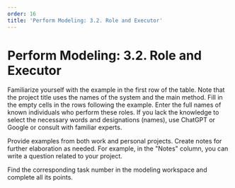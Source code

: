 ```yaml
---
order: 16
title: 'Perform Modeling: 3.2. Role and Executor'
---
```


# Perform Modeling: 3.2. Role and Executor

Familiarize yourself with the example in the first row of the table. Note that the project title uses the names of the system and the main method. Fill in the empty cells in the rows following the example. Enter the full names of known individuals who perform these roles. If you lack the knowledge to select the necessary words and designations (names), use ChatGPT or Google or consult with familiar experts.

Provide examples from both work and personal projects. Create notes for further elaboration as needed. For example, in the "Notes" column, you can write a question related to your project.

Find the corresponding task number in the modeling workspace and complete all its points.